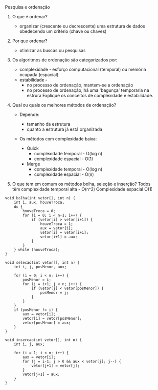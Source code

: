 Pesquisa e ordenação

1) O que é ordenar?
    - organizar (crescente ou decrescente) uma estrutura de dados obedecendo um critério (chave ou chaves)
2) Por que ordenar?
    - otimizar as buscas ou pesquisas
3) Os algoritmos de ordenação são categorizados por:
    - complexidade - esforço computacional (temporal) ou memória ocupada (espacial)
    - estabilidade - 
        - no processo de ordenação, mantem-se a ordenação
        - no processo de ordenação, há uma 'bagunça' temporaria na estrura 
Explique os conceitos de complexidade e estabilidade.

4) Qual ou quais os melhores métodos de ordenação?
    - Depende: 
        - tamanho da estrutura
        - quanto a estrutura já está organizada

    - Os métodos com complexidade baixa:
        - Quick
            - complexidade temporal - O(log n)
            - complexidade espacial - O(1)
        - Merge
            - complexidade temporal - O(log n)
            - complexidade espacial - O(n)

5) O que tem em comum os métodos bolha, seleção e inserção?
    Todos têm complexidade temporal alta - O(n^2)
    Complexidade espacial O(1)

```
void bolha(int vetor[], int n) {
    int i, aux, houveTroca;
    do {
        houveTroca = 0;
        for (i = 0; i < n-1; i++) {
            if (vetor[i] > vetor[i+1]) {
                houveTroca = 1;
                aux = vetor[i];
                vetor[i] = vetor[i+1];
                vetor[i+1] = aux;
            }
        }
    } while (houveTroca);
}
```

```
void selecao(int vetor[], int n) {
    int i, j, posMenor, aux;
    
    for (i = 0; i < n; i++) {
        posMenor = i;
        for (j = i+1; j < n; j++) {
            if (vetor[j] < vetor[posMenor]) {
                posMenor = j;
            }
        }
    }
    if (posMenor != i) {
        aux = vetor[i];
        vetor[i] = vetor[posMenor];
        vetor[posMenor] = aux;
    }
}
```

```
void insercao(int vetor[], int n) {
    int i, j, aux;

    for (i = 1; i < n; i++) {
        aux = vetor[i];
        for (j = i-1; j > 0 && aux < vetor[j]; j--) {
            vetor[j+1] = vetor[j];
        }
        vetor[j+1] = aux;
    }
}
```
